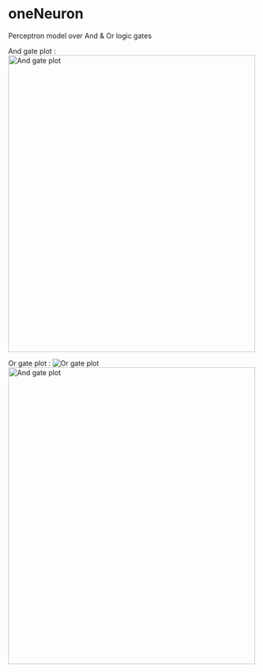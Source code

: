 # oneNeuron

Perceptron model over And & Or logic gates

And gate plot :
<img src="oneNeuron/plots/and.png" alt="And gate plot" width="500" height="600">

Or gate plot :
![Or gate plot](oneNeuron/plots/OR.png)
<img src="oneNeuron/plots/OR.png" alt="And gate plot" width="500" height="600">